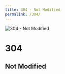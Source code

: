 ```yaml
---
title: 304 - Not Modified
permalink: /304/
---
```

![304 - Not Modified](http://media.gettyimages.com/photos/high-angle-view-of-squirrel-stretching-at-parco-del-valentino-picture-id593456375)  
# 304  
## Not Modified  

